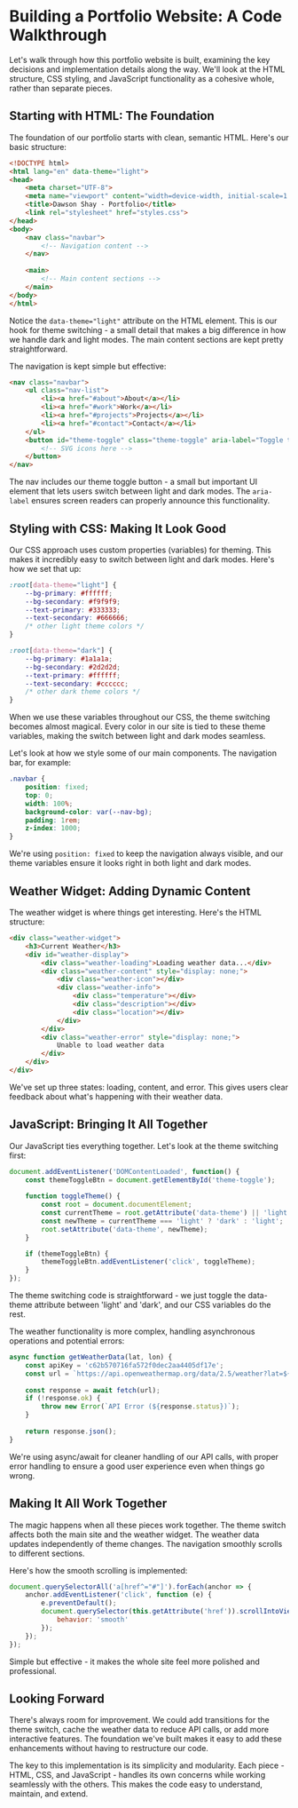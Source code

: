 # Building a Portfolio Website: A Code Walkthrough

Let's walk through how this portfolio website is built, examining the key decisions and implementation details along the way. We'll look at the HTML structure, CSS styling, and JavaScript functionality as a cohesive whole, rather than separate pieces.

## Starting with HTML: The Foundation

The foundation of our portfolio starts with clean, semantic HTML. Here's our basic structure:

```html
<!DOCTYPE html>
<html lang="en" data-theme="light">
<head>
    <meta charset="UTF-8">
    <meta name="viewport" content="width=device-width, initial-scale=1.0">
    <title>Dawson Shay - Portfolio</title>
    <link rel="stylesheet" href="styles.css">
</head>
<body>
    <nav class="navbar">
        <!-- Navigation content -->
    </nav>
    
    <main>
        <!-- Main content sections -->
    </main>
</body>
</html>
```

Notice the `data-theme="light"` attribute on the HTML element. This is our hook for theme switching - a small detail that makes a big difference in how we handle dark and light modes. The main content sections are kept pretty straightforward.

The navigation is kept simple but effective:

```html
<nav class="navbar">
    <ul class="nav-list">
        <li><a href="#about">About</a></li>
        <li><a href="#work">Work</a></li>
        <li><a href="#projects">Projects</a></li>
        <li><a href="#contact">Contact</a></li>
    </ul>
    <button id="theme-toggle" class="theme-toggle" aria-label="Toggle theme">
        <!-- SVG icons here -->
    </button>
</nav>
```

The nav includes our theme toggle button - a small but important UI element that lets users switch between light and dark modes. The `aria-label` ensures screen readers can properly announce this functionality.

## Styling with CSS: Making It Look Good

Our CSS approach uses custom properties (variables) for theming. This makes it incredibly easy to switch between light and dark modes. Here's how we set that up:

```css
:root[data-theme="light"] {
    --bg-primary: #ffffff;
    --bg-secondary: #f9f9f9;
    --text-primary: #333333;
    --text-secondary: #666666;
    /* other light theme colors */
}

:root[data-theme="dark"] {
    --bg-primary: #1a1a1a;
    --bg-secondary: #2d2d2d;
    --text-primary: #ffffff;
    --text-secondary: #cccccc;
    /* other dark theme colors */
}
```

When we use these variables throughout our CSS, the theme switching becomes almost magical. Every color in our site is tied to these theme variables, making the switch between light and dark modes seamless.

Let's look at how we style some of our main components. The navigation bar, for example:

```css
.navbar {
    position: fixed;
    top: 0;
    width: 100%;
    background-color: var(--nav-bg);
    padding: 1rem;
    z-index: 1000;
}
```

We're using `position: fixed` to keep the navigation always visible, and our theme variables ensure it looks right in both light and dark modes.

## Weather Widget: Adding Dynamic Content

The weather widget is where things get interesting. Here's the HTML structure:

```html
<div class="weather-widget">
    <h3>Current Weather</h3>
    <div id="weather-display">
        <div class="weather-loading">Loading weather data...</div>
        <div class="weather-content" style="display: none;">
            <div class="weather-icon"></div>
            <div class="weather-info">
                <div class="temperature"></div>
                <div class="description"></div>
                <div class="location"></div>
            </div>
        </div>
        <div class="weather-error" style="display: none;">
            Unable to load weather data
        </div>
    </div>
</div>
```

We've set up three states: loading, content, and error. This gives users clear feedback about what's happening with their weather data.

## JavaScript: Bringing It All Together

Our JavaScript ties everything together. Let's look at the theme switching first:

```javascript
document.addEventListener('DOMContentLoaded', function() {
    const themeToggleBtn = document.getElementById('theme-toggle');
    
    function toggleTheme() {
        const root = document.documentElement;
        const currentTheme = root.getAttribute('data-theme') || 'light';
        const newTheme = currentTheme === 'light' ? 'dark' : 'light';
        root.setAttribute('data-theme', newTheme);
    }

    if (themeToggleBtn) {
        themeToggleBtn.addEventListener('click', toggleTheme);
    }
});
```

The theme switching code is straightforward - we just toggle the data-theme attribute between 'light' and 'dark', and our CSS variables do the rest.

The weather functionality is more complex, handling asynchronous operations and potential errors:

```javascript
async function getWeatherData(lat, lon) {
    const apiKey = 'c62b570716fa572f0dec2aa4405df17e';
    const url = `https://api.openweathermap.org/data/2.5/weather?lat=${lat}&lon=${lon}&appid=${apiKey}&units=imperial`;
    
    const response = await fetch(url);
    if (!response.ok) {
        throw new Error(`API Error (${response.status})`);
    }
    
    return response.json();
}
```

We're using async/await for cleaner handling of our API calls, with proper error handling to ensure a good user experience even when things go wrong.

## Making It All Work Together

The magic happens when all these pieces work together. The theme switch affects both the main site and the weather widget. The weather data updates independently of theme changes. The navigation smoothly scrolls to different sections.

Here's how the smooth scrolling is implemented:

```javascript
document.querySelectorAll('a[href^="#"]').forEach(anchor => {
    anchor.addEventListener('click', function (e) {
        e.preventDefault();
        document.querySelector(this.getAttribute('href')).scrollIntoView({
            behavior: 'smooth'
        });
    });
});
```

Simple but effective - it makes the whole site feel more polished and professional.

## Looking Forward

There's always room for improvement. We could add transitions for the theme switch, cache the weather data to reduce API calls, or add more interactive features. The foundation we've built makes it easy to add these enhancements without having to restructure our code.

The key to this implementation is its simplicity and modularity. Each piece - HTML, CSS, and JavaScript - handles its own concerns while working seamlessly with the others. This makes the code easy to understand, maintain, and extend.
